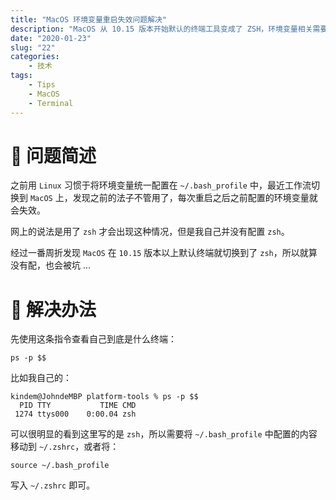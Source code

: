 ```yaml
---
title: "MacOS 环境变量重启失效问题解决"
description: "MacOS 从 10.15 版本开始默认的终端工具变成了 ZSH，环境变量相关需要特殊处理"
date: "2020-01-23"
slug: "22"
categories:
    - 技术
tags:
    - Tips
    - MacOS
    - Terminal
---
```


# 🍥 问题简述

之前用 `Linux` 习惯于将环境变量统一配置在 `~/.bash_profile` 中，最近工作流切换到 `MacOS` 上，发现之前的法子不管用了，每次重启之后之前配置的环境变量就会失效。

网上的说法是用了 `zsh` 才会出现这种情况，但是我自己并没有配置 `zsh`。

经过一番周折发现 `MacOS` 在 `10.15` 版本以上默认终端就切换到了 `zsh`，所以就算没有配，也会被坑 ...

# 🍖 解决办法

先使用这条指令查看自己到底是什么终端：

```shell
ps -p $$
```

比如我自己的：

```shell
kindem@JohndeMBP platform-tools % ps -p $$
  PID TTY           TIME CMD
 1274 ttys000    0:00.04 zsh
```

可以很明显的看到这里写的是 `zsh`，所以需要将 `~/.bash_profile` 中配置的内容移动到 `~/.zshrc`，或者将：

```shell
source ~/.bash_profile
```

写入 `~/.zshrc` 即可。
